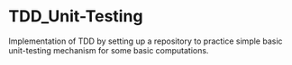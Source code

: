 # TDD_Unit-Testing
Implementation of TDD by setting up a repository to practice simple basic unit-testing mechanism for some basic computations.
